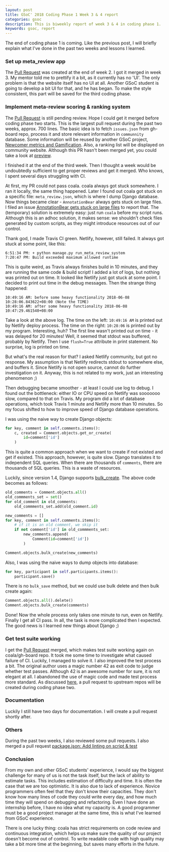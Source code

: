 ```yaml
---
layout: post
title: GSoC' 2018 Coding Phase 1 Week 3 & 4 report
categories: gsoc
description: This is biweekly report of week 3 & 4 in coding phase 1.
keywords: gsoc, report
---
```


The end of coding phase 1 is coming. Like the previous post, I will briefly explain
what I've done in the past two weeks and lessons I learned.

### Set up meta_review app

The [Pull Request](https://github.com/coala/community/pull/134)
was created at the end of week 2. I got it merged in week 3. My mentor told
me to prettify it a bit, as it currently has no 'UI'. The only problem is that
the website itself has no UI at all. Another GSoC student is going to develop
a bit UI for that, and he has began. To make the style consistent, this part
will be saved for the third coding phase.

### Implement meta-review scoring & ranking system

The [Pull Request](https://github.com/coala/community/pull/143)
is still pending review. Hope I could get it merged before coding phase
two starts. This is the largest pull request during the past two weeks,
approx. 700 lines. The basic idea is to fetch `issues.json` from gh-board
repo, process it and store relevant information in `communnity` database.
Some information will be reused by another GSoC project,
[Newcomer metrics and Gamification](https://github.com/coala/cEPs/blob/master/cEP-0020.md).
Also, a ranking list will be displayed on community website. Although this
PR hasn't been merged yet, you could take a look at
[preview](https://deploy-preview-143--coala-community.netlify.com/meta-review/).

I finished it at the end of the third week. Then I thought a week would be
undoubtedly sufficient to get proper reviews and get it merged. Who knows,
I spent several days struggling with CI.

At first, my PR could not pass coala. coala always got stuck somewhere.
I ran it locally, the same thing happened. Later I found out coala got
stuck on a specific file: `meta_review.json`, which is where I dump Django
database. Now things became clear - `AnnotationBear` always gets stuck on
large files. I filed an issue
[AnnotationBear gets stuck on large files](https://github.com/coala/coala-bears/issues/2522)
to report that. The (temporary) solution is extremely easy: just run `coala`
before my script runs. Although this is an adhoc solution, it makes sense:
we shouldn't check files generated by custom scripts, as they might introduce
resources out of our control.

Thank god, I made Travis CI green. Netlify, however, still failed. It always
got stuck at some point, like this:

```
6:51:34 PM: + python manage.py run_meta_review_system
7:20:47 PM: Build exceeded maximum allowed runtime
```

This is quite weird, as Travis always finishes build in 10 minutes, and
they are running the same code & build script! I added a lot of logs, but
nothing was printed out on time. It looked like Netlify just got stuck at
some point. I decided to print out time in the debug messages. Then the
strange thing happened:

```
10:49:16 AM: before some heavy functionality 2018-06-08 10:28:06.843622+08:00 (Note the TIME)
10:49:16 AM: after some heavy functionality 2018-06-08 10:47:29.461540+08:00
```

Take a look at the above log. The time on the left: `10:49:16 AM` is printed
out by Netlify deploy process. The time on the right: `10:28:06` is printed out
by my program. Interesting, huh? The first line wasn't printed out on time - it
was delayed for 20 minutes! Well, it seemed that stdout was buffered, probably
by Netlify. Then I use `flush=True` attribute in print statement. No surprise,
log is printed on time.

But what's the real reason for that? I asked Netlify community, but got no
response. My assumption is that Netlify redirects stdout to somewhere else,
and buffers it. Since Netlify is not open source, cannot do further
investigation on it. Anyway, this is not related to my work, just an
interesting phenomenon ;)

Then debugging became smoother - at least I could use log to debug. I found out
the bottleneck: either IO or CPU speed on Netlify was sooooooo slow, compared to
that on Travis. My program did a lot of database operations, which took
Travis 1 minute and Netlify more than 10 minutes. So my focus shifted to how
to improve speed of Django database operations.

I was using the naive way to create Django objects:

```python
for key, comment in self.comments.items():
    c, created = Comment.objects.get_or_create(
        id=comment['id']
    )
```

This is quite a common approach when we want to create if not existed and
get if existed. This approach, however, is quite slow. Django translates it
to independent SQL queries. When there are thousands of `comments`, there
are thousands of SQL queries. This is a waste of resources.

Luckily, since version 1.4, Django supports
[bulk_create](https://docs.djangoproject.com/en/2.0/ref/models/querysets/#bulk-create).
The above code becomes as follows:

```python
old_comments = Comment.objects.all()
old_commments_set = set()
for old_comment in old_comments:
    old_commments_set.add(old_comment.id)

new_comments = []
for key, comment in self.comments.items():
    # if it is an old comment, we skip it
    if not comment['id'] in old_commments_set:
        new_comments.append(
            Comment(id=comment['id'])
        )

Comment.objects.bulk_create(new_comments)
```

Also, I was using the naive ways to dump objects into database:

```python
for key, participant in self.participants.items():
    participant.save()
```

There is no `bulk_save` method, but we could use bulk delete and
then bulk create again:

```python
Comment.objects.all().delete()
Comment.objects.bulk_create(comments)
```

Done! Now the whole process only takes one minute to run, even on Netlify.
Finally I get all CI pass. In all, the task is more complicated then I
expected. The good news is I learned new things about Django ;)

### Get test suite working

I get the [Pull Request](https://github.com/coala/gh-board/pull/42) merged,
which makes test suite working again on coala/gh-board repo. It took me some
time to investigate what caused failure of CI. Luckily, I managed to solve it.
I also improved the test process a bit. The original author uses a magic number
42 as exit code to judge whether test passes. Although 42 is an awesome number
for sure, it is not elegant at all. I abandoned the use of magic code and made
test process more standard. As discussed
[here](https://github.com/coala/gh-board/pull/42#discussion_r193952422),
a pull request to upstream repos will be created during coding phase two.

### Documentation

Luckily I still have two days for documentation. I will create a pull request
shortly after.

### Others

During the past two weeks, I also reviewed some pull requests.
I also merged a pull request
[package.json: Add linting on script & test](https://github.com/coala/gh-board/pull/46)

### Conclusion

From my own and other GSoC students' experience, I would say the biggest
challenge for many of us is not the task itself, but the lack of ability to
estimate tasks. This includes estimation of difficulty and time. It is often
the case that we are too optimistic. It is also due to lack of experience.
Novice programmers often feel that they don't know their capacities. They
don't know how many lines of code they could write every day, and how much
time they will spend on debugging and refactoring. Even I have done an
internship before, I have no idea what my capacity is. A good programmer
must be a good project manager at the same time, this is what I've learned
from GSoC experience.

There is one lucky thing: coala has strict requirements on code review and
continuous integration, which helps us make sure the quality of our project
doesn't become out of control. To write readable code with high quality may
take a bit more time at the beginning, but saves many efforts in the
future.
